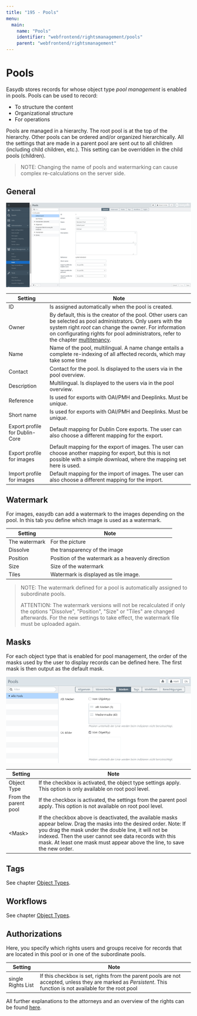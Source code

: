 ```yaml
---
title: "195 - Pools"
menu:
  main:
    name: "Pools"
    identifier: "webfrontend/rightsmanagement/pools"
    parent: "webfrontend/rightsmanagement"
---
```

# Pools

Easydb stores records for whose object type *pool management* is enabled in pools. Pools can be used to record:

* To structure the content
* Organizational structure
* For operations

Pools are managed in a hierarchy. The root pool is at the top of the hierarchy. Other pools can be ordered and/or organized hierarchically. All the settings that are made in a parent pool are sent out to all children (including child children, etc.). This setting can be overridden in the child pools (children).

> NOTE: Changing the name of pools and watermarking can cause complex re-calculations on the server side.

## General

![Pool-Management](rights_poolmanagement_en.jpg)


| Setting | Note |
| --- | --- |
|ID|Is assigned automatically when the pool is created.|
|Owner|By default, this is the creator of the pool. Other users can be selected as pool administrators. Only users with the system right *root* can change the owner. For information on configurating rights for pool administrators, refer to the chapter [multitenancy](../../../tutorials/mandanten).   |
| Name | Name of the pool, multilingual. A name change entails a complete re-indexing of all affected records, which may take some time
|Contact| Contact for the pool. Is displayed to the users via <i class="fa fa-info-circle"> </i> in the pool overview.|
|Description  |Multilingual. Is displayed to the users via <i class="fa fa-info-circle"> </i> in the pool overview.|
|Reference|Is used for exports with OAI/PMH and Deeplinks. Must be *unique*.|
|Short name |Is used for exports with OAI/PMH and Deeplinks. Must be *unique*.|
|Export profile for Dublin-Core|Default mapping for Dublin Core exports. The user can also choose a different mapping for the export.|
|Export profile for images |Default mapping for the export of images. The user can choose another mapping for export, but this is not possible with a simple download, where the mapping set here is used.|
|Import profile for images|Default mapping for the import of images. The user can also choose a different mapping for the import.|


## Watermark

For images, easydb can add a watermark to the images depending on the pool. In this tab you define which image is used as a watermark.

| Setting | Note |
|---|---|
|The watermark | For the picture |
|Dissolve | the transparency of the image |
|Position |Position of the watermark as a heavenly direction |
|Size |Size of the watermark |
| Tiles | Watermark is displayed as tile image. |

> NOTE: The watermark defined for a pool is automatically assigned to subordinate pools.
>
> ATTENTION: The watermark versions will not be recalculated if only the options "Dissolve", "Position", "Size" or "Tiles" are changed afterwards. For the new settings to take effect, the watermark file must be uploaded again.

## Masks

For each object type that is enabled for pool management, the order of the masks used by the user to display records can be defined here. The first mask is then output as the default mask.

![*Settings for masks*](masken_en.png)

| Setting | Note |
|---|---|
| Object Type | If the checkbox is activated, the object type settings apply. This option is only available on root pool level.|
| From the parent pool | If the checkbox is activated, the settings from the parent pool apply. This option is not available on root pool level.|
| &lt;Mask&gt; | If the checkbox above is deactivated, the available masks appear below. Drag the masks into the desired order. Note: If you drag the mask under the double line, it will not be indexed. Then the user cannot see data records with this mask. At least one mask must appear above the line, to save the new order.|



## Tags

See chapter [Object Types](../objecttypes).

## Workflows

See chapter [Object Types](../objecttypes).

## Authorizations

Here, you specify which rights users and groups receive for records that are located in this pool or in one of the subordinate pools.

| Setting | Note |
|---|---|
|single Rights List |If this checkbox is set, rights from the parent pools are not accepted, unless they are marked as *Persistent*. This function is not available for the root pool |

All further explanations to the attorneys and an overview of the rights can be found [here](../#rights).
